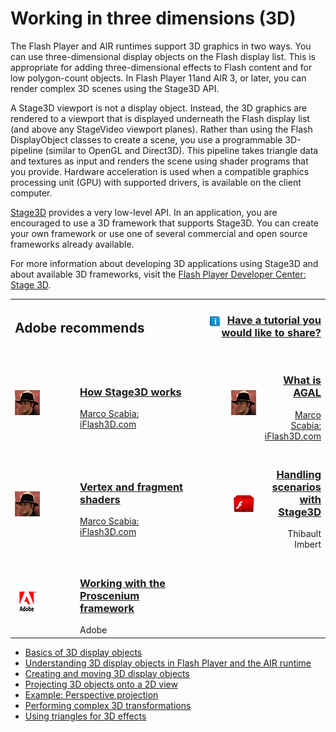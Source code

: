 # Working in three dimensions (3D)

<div>

The Flash Player and AIR runtimes support 3D graphics in two ways. You can use
three-dimensional display objects on the Flash display list. This is appropriate
for adding three-dimensional effects to Flash content and for low polygon-count
objects. In Flash Player 11and AIR 3, or later, you can render complex 3D scenes
using the Stage3D API.

A Stage3D viewport is not a display object. Instead, the 3D graphics are
rendered to a viewport that is displayed underneath the Flash display list (and
above any StageVideo viewport planes). Rather than using the Flash DisplayObject
classes to create a scene, you use a programmable 3D-pipeline (similar to OpenGL
and Direct3D). This pipeline takes triangle data and textures as input and
renders the scene using shader programs that you provide. Hardware acceleration
is used when a compatible graphics processing unit (GPU) with supported drivers,
is available on the client computer.

<a
href="http://help.adobe.com/en_US/FlashPlatform/reference/actionscript/3/flash/display/Stage3D.html"
target="_self">Stage3D</a> provides a very low-level API. In an application, you
are encouraged to use a 3D framework that supports Stage3D. You can create your
own framework or use one of several commercial and open source frameworks
already available.

For more information about developing 3D applications using Stage3D and about
available 3D frameworks, visit the
<a href="http://goo.gl/hlzhB" target="_self">Flash Player Developer Center:
Stage 3D</a>.

<div xmlns:adobe="http://www.adobe.com/saxon">

<table data-border="0" data-cellpadding="0" data-cellspacing="0">
<colgroup>
<col style="width: 25%" />
<col style="width: 25%" />
<col style="width: 25%" />
<col style="width: 25%" />
</colgroup>
<tbody>
<tr class="odd">
<td colspan="2"
style="padding-top: 0pt; padding-bottom: 0pt; height: 30px; vertical-align: middle"><h2
id="adobe-recommends">Adobe recommends</h2></td>
<td colspan="2"
style="text-align: right; padding-top: 0pt; padding-bottom: 0pt; height: 30px; vertical-align: middle;"><h3
id="have-a-tutorial-you-would-like-to-share"><img
src="../../img/TinyBlueTutIcon.png" data-border="0"
style="vertical-align: text-bottom; margin-right: 7px;" /> <a
href="http://www.adobe.com/community/publishing/download.html"
target="_self">Have a tutorial you would like to share?</a></h3></td>
</tr>
<tr class="even">
<td colspan="4" height="10"></td>
</tr>
<tr class="odd">
<td style="padding-top: 12px" width="5%"><span> <img
src="../../img/marco_scabia.png" /> </span></td>
<td width="45%"><h3 id="how-stage3d-works"><a href="http://goo.gl/KB34I"
target="_self">How Stage3D works</a></h3>
<span> <a href="http://goo.gl/sVKdP" target="_self">Marco Scabia:
iFlash3D.com</a> </span></td>
<td style="text-align: right; padding-top: 12px;" width="5%"><span> <img
src="../../img/marco_scabia.png" /> </span></td>
<td style="text-align: right;" width="45%"><h3 id="what-is-agal"><a
href="http://goo.gl/kgZ3Y" target="_self">What is AGAL</a></h3>
<span> <a href="http://goo.gl/sVKdP" target="_self">Marco Scabia:
iFlash3D.com</a> </span></td>
</tr>
<tr class="even">
<td colspan="4" height="10"></td>
</tr>
<tr class="odd">
<td style="padding-top: 12px" width="5%"><span> <img
src="../../img/marco_scabia.png" /> </span></td>
<td width="45%"><h3 id="vertex-and-fragment-shaders"><a
href="http://goo.gl/EfT4p" target="_self">Vertex and fragment
shaders</a></h3>
<span> <a href="http://goo.gl/sVKdP" target="_self">Marco Scabia:
iFlash3D.com</a> </span></td>
<td style="text-align: right; padding-top: 12px;" width="5%"><span> <img
src="../../img/bytearrayORG.png" /> </span></td>
<td style="text-align: right;" width="45%"><h3
id="handling-scenarios-with-stage3d"><a href="http://goo.gl/cNLn5"
target="_self">Handling scenarios with Stage3D</a></h3>
<span> Thibault Imbert </span></td>
</tr>
<tr class="even">
<td colspan="4" height="10"></td>
</tr>
<tr class="odd">
<td style="padding-top: 12px" width="5%"><span> <img
src="../../img/adobe_logo.png" /> </span></td>
<td width="45%"><h3 id="working-with-the-proscenium-framework"><a
href="http://goo.gl/CA3iC" target="_self">Working with the Proscenium
framework</a></h3>
<span> Adobe </span></td>
<td style="text-align: right; padding-top: 12px;" width="5%"></td>
<td style="text-align: right;" width="45%"></td>
</tr>
</tbody>
</table>

</div>

- [Basics of 3D display objects](./basics-of-3d-objects.md)
- [Understanding 3D display objects in Flash Player and the AIR runtime](./understanding-3d-display-objects-in-flash-player-and-the-air-runtime.md)
- [Creating and moving 3D display objects](./creating-and-moving-3d-display-objects.md)
- [Projecting 3D objects onto a 2D view](./projecting-3d-objects-onto-a-2d-view.md)
- [Example: Perspective projection](./example-perspective-projection.md)
- [Performing complex 3D transformations](./performing-complex-3d-transformations.md)
- [Using triangles for 3D effects](./using-triangles-for-3d-effects.md)

</div>

<div>

<div>

</div>

</div>
